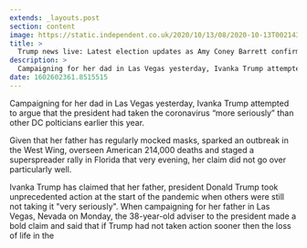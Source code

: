 ```yaml
--- 
extends: _layouts.post 
section: content 
image: https://static.independent.co.uk/2020/10/13/08/2020-10-13T002143Z_1037077843_RC2BHJ97SIXQ_RTRMADP_3_USA-ELECTION-TRUMP.jpg 
title: > 
  Trump news live: Latest election updates as Amy Coney Barrett confirmation hearing resumes 
description: > 
  Campaigning for her dad in Las Vegas yesterday, Ivanka Trump attempted to argue that the president had taken the coronavirus “more seriously” than other DC polticians earlier this year.Given that her father has regularly mocked masks, sparked an outbreak in the West Wing, overseen American 214,000 deaths and staged a superspreader rally in Florida that very evening, her claim did not go over particularly well.Ivanka Trump has claimed that her father, president Donald Trump took unprecedented action at the start of the pandemic when others were still not taking it "very seriously".When campaigning for her father in Las Vegas, Nevada on Monday, the 38-year-old adviser to the president made a bold claim and said that if Trump had not taken action sooner then the loss of life in the 
date: 1602602361.8515515 
--- 
```

Campaigning for her dad in Las Vegas yesterday, Ivanka Trump attempted to argue that the president had taken the coronavirus “more seriously” than other DC polticians earlier this year.

Given that her father has regularly mocked masks, sparked an outbreak in the West Wing, overseen American 214,000 deaths and staged a superspreader rally in Florida that very evening, her claim did not go over particularly well.

Ivanka Trump has claimed that her father, president Donald Trump took unprecedented action at the start of the pandemic when others were still not taking it "very seriously". When campaigning for her father in Las Vegas, Nevada on Monday, the 38-year-old adviser to the president made a bold claim and said that if Trump had not taken action sooner then the loss of life in the